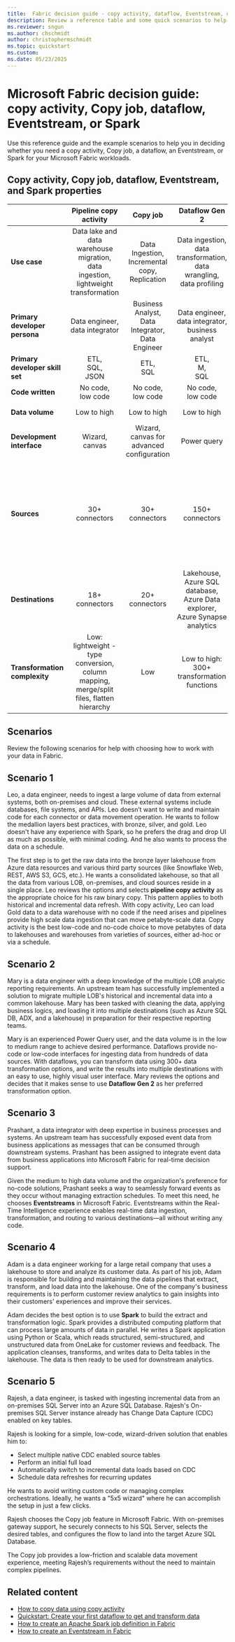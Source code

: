 ```yaml
---
title:  Fabric decision guide - copy activity, dataflow, Eventstream, or Spark
description: Review a reference table and some quick scenarios to help in choosing whether to use copy activity, dataflow, Eventstream, or Spark to work with your data in Fabric.
ms.reviewer: sngun
ms.author: chschmidt
author: christophermschmidt
ms.topic: quickstart
ms.custom:
ms.date: 05/23/2025
---
```


# Microsoft Fabric decision guide: copy activity, Copy job, dataflow, Eventstream, or Spark

Use this reference guide and the example scenarios to help you in deciding whether you need a copy activity, Copy job, a dataflow, an Eventstream, or Spark for your Microsoft Fabric workloads.

## Copy activity, Copy job, dataflow, Eventstream, and Spark properties

| | **Pipeline copy activity** | **Copy job** | **Dataflow Gen 2** | **Eventstream** | **Spark** |
|---|:---:|:---:|:---:|:---:|:---:|
| **Use case** | Data lake and data warehouse migration,<br>data ingestion,<br>lightweight transformation | Data Ingestion,<br>Incremental copy,<br>Replication  | Data ingestion,<br>data transformation,<br>data wrangling,<br>data profiling | event data ingestion,<br>event data transformation | Data ingestion,<br>data transformation,<br>data processing,<br>data profiling |
| **Primary developer persona** | Data engineer,<br>data integrator |Business Analyst,<br>Data Integrator,<br>Data Engineer| Data engineer,<br>data integrator,<br>business analyst | Data engineer,<br>data scientist,<br>data developer | Data integrator,<br>data engineer |
| **Primary developer skill set** | ETL,<br>SQL,<br>JSON |  ETL,<br>SQL| ETL,<br>M,<br>SQL | SQL, JSON, messaging | Spark (Scala, Python, Spark SQL, R) |
| **Code written** | No code,<br>low code | No code,<br>low code | No code,<br>low code | No Code, <br>low code | Code |
| **Data volume** | Low to high | Low to high | Low to high | Medium to High | Low to high |
| **Development interface** | Wizard,<br>canvas | Wizard,<br>canvas for advanced configuration | Power query | Canvas | Notebook,<br>Spark job definition |
| **Sources** | 30+ connectors | 30+ connectors | 150+ connectors | Database supporting CDC (Change Data Capture), Kafka, Messaging Systems that support publish and subscribe pattern, Event streams | Hundreds of Spark libraries |
| **Destinations** | 18+ connectors | 20+ connectors | Lakehouse,<br>Azure SQL database,<br>Azure Data explorer,<br>Azure Synapse analytics | Eventhouse, Lakehouse, Activator Alert, Derived Stream, Custom Endpoint | Hundreds of Spark libraries |
| **Transformation complexity** | Low:<br>lightweight - type conversion, column mapping, merge/split files, flatten hierarchy | Low | Low to high:<br>300+ transformation functions | Low: <br>lightweight | Low to high:<br>support for native Spark and open-source libraries |

## Scenarios

Review the following scenarios for help with choosing how to work with your data in Fabric.

## Scenario 1

Leo, a data engineer, needs to ingest a large volume of data from external systems, both on-premises and cloud. These external systems include databases, file systems, and APIs. Leo doesn’t want to write and maintain code for each connector or data movement operation. He wants to follow the medallion layers best practices, with bronze, silver, and gold. Leo doesn't have any experience with Spark, so he prefers the drag and drop UI as much as possible, with minimal coding. And he also wants to process the data on a schedule.

The first step is to get the raw data into the bronze layer lakehouse from Azure data resources and various third party sources (like Snowflake Web, REST, AWS S3, GCS, etc.). He wants a consolidated lakehouse, so that all the data from various LOB, on-premises, and cloud sources reside in a single place. Leo reviews the options and selects **pipeline copy activity** as the appropriate choice for his raw binary copy. This pattern applies to both historical and incremental data refresh. With copy activity, Leo can load Gold data to a data warehouse with no code if the need arises and pipelines provide high scale data ingestion that can move petabyte-scale data. Copy activity is the best low-code and no-code choice to move petabytes of data to lakehouses and warehouses from varieties of sources, either ad-hoc or via a schedule.

## Scenario 2

Mary is a data engineer with a deep knowledge of the multiple LOB analytic reporting requirements. An upstream team has successfully implemented a solution to migrate multiple LOB's historical and incremental data into a common lakehouse. Mary has been tasked with cleaning the data, applying business logics, and loading it into multiple destinations (such as Azure SQL DB, ADX, and a lakehouse) in preparation for their respective reporting teams.

Mary is an experienced Power Query user, and the data volume is in the low to medium range to achieve desired performance. Dataflows provide no-code or low-code interfaces for ingesting data from hundreds of data sources. With dataflows, you can transform data using 300+ data transformation options, and write the results into multiple destinations with an easy to use, highly visual user interface. Mary reviews the options and decides that it makes sense to use **Dataflow Gen 2** as her preferred transformation option.

## Scenario 3

Prashant, a data integrator with deep expertise in business processes and systems. An upstream team has successfully exposed event data from business applications as messages that can be consumed through downstream systems. Prashant has been assigned to integrate event data from business applications into Microsoft Fabric for real-time decision support.

Given the medium to high data volume and the organization's preference for no-code solutions, Prashant seeks a way to seamlessly forward events as they occur without managing extraction schedules. To meet this need, he chooses **Eventstreams** in Microsoft Fabric. Eventstreams within the Real-Time Intelligence experience enables real-time data ingestion, transformation, and routing to various destinations—all without writing any code.

## Scenario 4

Adam is a data engineer working for a large retail company that uses a lakehouse to store and analyze its customer data. As part of his job, Adam is responsible for building and maintaining the data pipelines that extract, transform, and load data into the lakehouse. One of the company's business requirements is to perform customer review analytics to gain insights into their customers' experiences and improve their services.

Adam decides the best option is to use **Spark** to build the extract and transformation logic. Spark provides a distributed computing platform that can process large amounts of data in parallel. He writes a Spark application using Python or Scala, which reads structured, semi-structured, and unstructured data from OneLake for customer reviews and feedback. The application cleanses, transforms, and writes data to Delta tables in the lakehouse. The data is then ready to be used for downstream analytics.

## Scenario 5

Rajesh, a data engineer, is tasked with ingesting incremental data from an on-premises SQL Server into an Azure SQL Database. Rajesh's On-premises SQL Server instance already has Change Data Capture (CDC) enabled on key tables.

Rajesh is looking for a simple, low-code, wizard-driven solution that enables him to:

- Select multiple native CDC enabled source tables
- Perform an initial full load
- Automatically switch to incremental data loads based on CDC
- Schedule data refreshes for recurring updates

He wants to avoid writing custom code or managing complex orchestrations. Ideally, he wants a "5x5 wizard" where he can accomplish the setup in just a few clicks.

Rajesh chooses the Copy job feature in Microsoft Fabric. With on-premises gateway support, he securely connects to his SQL Server, selects the desired tables, and configures the flow to land into the target Azure SQL Database.

The Copy job provides a low-friction and scalable data movement experience, meeting Rajesh’s requirements without the need to maintain complex pipelines.

## Related content

- [How to copy data using copy activity](../data-factory/copy-data-activity.md)
- [Quickstart: Create your first dataflow to get and transform data](../data-factory/create-first-dataflow-gen2.md)
- [How to create an Apache Spark job definition in Fabric](../data-engineering/create-spark-job-definition.md)
- [How to create an Eventstream in Fabric](../real-time-intelligence/event-streams/create-manage-an-eventstream.md)
